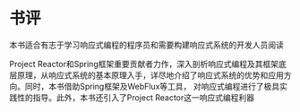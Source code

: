 
# 书评

本书适合有志于学习响应式编程的程序员和需要构建响应式系统的开发人员阅读

Project Reactor和Spring框架重要贡献者力作，深入剖析响应式编程及其框架底层原理，从响应式系统的基本原理入手，详尽地介绍了响应式系统的优势和应用方向。同时，本书借助Spring框架及WebFlux等工具，
对响应式编程进行了极具实践性的指导。此外，本书还引入了Project Reactor这一响应式编程利器


